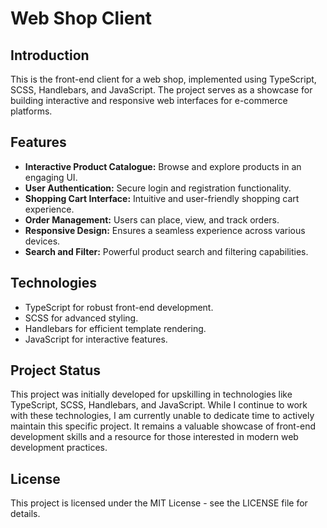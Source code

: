 # Web Shop Client

## Introduction

This is the front-end client for a web shop, implemented using TypeScript, SCSS, Handlebars, and JavaScript. The project serves as a showcase for building interactive and responsive web interfaces for e-commerce platforms.

## Features

- **Interactive Product Catalogue:** Browse and explore products in an engaging UI.
- **User Authentication:** Secure login and registration functionality.
- **Shopping Cart Interface:** Intuitive and user-friendly shopping cart experience.
- **Order Management:** Users can place, view, and track orders.
- **Responsive Design:** Ensures a seamless experience across various devices.
- **Search and Filter:** Powerful product search and filtering capabilities.

## Technologies

- TypeScript for robust front-end development.
- SCSS for advanced styling.
- Handlebars for efficient template rendering.
- JavaScript for interactive features.

## Project Status

This project was initially developed for upskilling in technologies like TypeScript, SCSS, Handlebars, and JavaScript. While I continue to work with these technologies, I am currently unable to dedicate time to actively maintain this specific project. It remains a valuable showcase of front-end development skills and a resource for those interested in modern web development practices.

## License

This project is licensed under the MIT License - see the LICENSE file for details.
